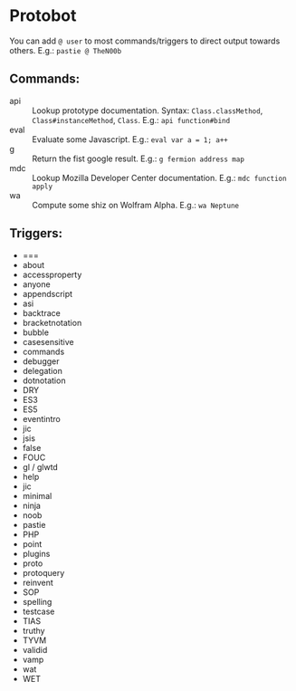 # Protobot

You can add `@ user` to most commands/triggers to direct output towards others. E.g.: `pastie @ TheN00b`

## Commands:

<dl>
  <dt>api</dt>
  <dd>Lookup prototype documentation. Syntax: <code>Class.classMethod</code>, <code>Class#instanceMethod</code>, <code>Class</code>. E.g.: <code>api function#bind</code></dd>

  <dt>eval</dt>
  <dd>Evaluate some Javascript. E.g.: <code>eval var a = 1; a++</code></dd>

  <dt>g</dt>
  <dd>Return the fist google result. E.g.: <code>g fermion address map</code></dd>

  <dt>mdc</dt>
  <dd>Lookup Mozilla Developer Center documentation. E.g.: <code>mdc function apply</code></dd>

  <dt>wa</dt>
  <dd>Compute some shiz on Wolfram Alpha. E.g.: <code>wa Neptune</code></dd>
</dl>

## Triggers:

* ===
* about
* accessproperty
* anyone
* appendscript
* asi
* backtrace
* bracketnotation
* bubble
* casesensitive
* commands
* debugger
* delegation
* dotnotation
* DRY
* ES3
* ES5
* eventintro
* jic
* jsis
* false
* FOUC
* gl / glwtd
* help
* jic
* minimal
* ninja
* noob
* pastie
* PHP
* point
* plugins
* proto
* protoquery
* reinvent
* SOP
* spelling
* testcase
* TIAS
* truthy
* TYVM
* validid
* vamp
* wat
* WET

